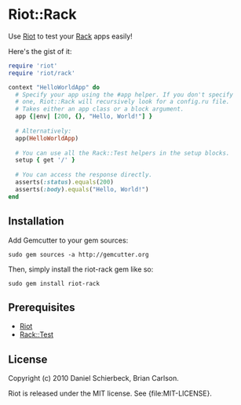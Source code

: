 # Riot::Rack

Use [Riot](http://github.com/thumblemonks/riot/) to test your [Rack](http://rack.rubyforge.org/)
apps easily!

Here's the gist of it:

```ruby
require 'riot'
require 'riot/rack'

context "HelloWorldApp" do
  # Specify your app using the #app helper. If you don't specify
  # one, Riot::Rack will recursively look for a config.ru file.
  # Takes either an app class or a block argument.
  app {|env| [200, {}, "Hello, World!"] }
  
  # Alternatively:
  app(HelloWorldApp)
  
  # You can use all the Rack::Test helpers in the setup blocks.
  setup { get '/' }
  
  # You can access the response directly.
  asserts(:status).equals(200)
  asserts(:body).equals("Hello, World!")
end
```

## Installation

Add Gemcutter to your gem sources:

    sudo gem sources -a http://gemcutter.org

Then, simply install the riot-rack gem like so:

    sudo gem install riot-rack


## Prerequisites

- [Riot](http://github.com/thumblemonks/riot)
- [Rack::Test](http://github.com/brynary/rack-test)


## License

Copyright (c) 2010 Daniel Schierbeck, Brian Carlson.

Riot is released under the MIT license. See {file:MIT-LICENSE}.
